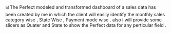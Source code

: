 📊The Perfect modeled and transformed dashboard of a sales data has been created by me in which the client will easily identify the monthly sales category wise , State Wise , Payment mode wise . also i will provide some slicers as Quater and State to show the Perfect data for any perticular field . 
